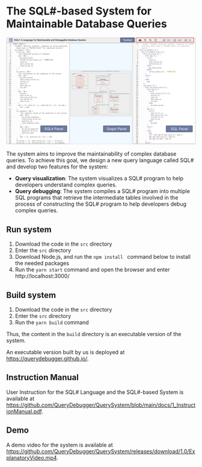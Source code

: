 # The SQL#-based System for Maintainable Database Queries

![System Interface of the SQL#-based system](https://github.com/QueryDebugger/QuerySystem/raw/main/docs/interface.jpg)


The system aims to improve the maintainability of complex database queries. To achieve this goal, we design a new query language called SQL# and develop two features for the system:
- **Query visualization**: The system visualizes a SQL# program to help developers understand complex queries. 
- **Query debugging**: The system compiles a SQL# program into multiple SQL programs that retrieve the intermediate tables involved in the process of constructing the SQL# program to help developers debug complex queries.

## Run system
1. Download the code in the `src` directory
2. Enter the `src` directory
3. Download Node.js, and run the `npm install ` command below to install the needed packages
4. Run the `yarn start` command and open the browser and enter http://localhost:3000/

## Build system
1. Download the code in the `src` directory
2. Enter the `src` directory
3. Run the `yarn build` command

Thus, the content in the `build` directory is an executable version of the system.

An executable version built by us is deployed at https://querydebugger.github.io/.

## Instruction Manual
User Instruction for the SQL# Language and the SQL#-based System is available at https://github.com/QueryDebugger/QuerySystem/blob/main/docs/1_InstructionManual.pdf.

## Demo
A demo video for the system is available at https://github.com/QueryDebugger/QuerySystem/releases/download/1.0/ExplanatoryVideo.mp4.